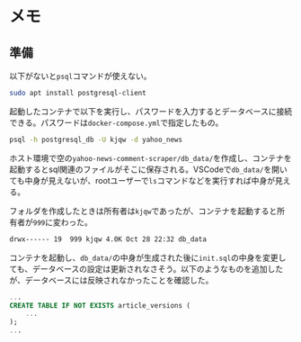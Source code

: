 # メモ

## 準備

以下がないと`psql`コマンドが使えない。

```sh
sudo apt install postgresql-client
```

起動したコンテナで以下を実行し、パスワードを入力するとデータベースに接続できる。パスワードは`docker-compose.yml`で指定したもの。

```sh
psql -h postgresql_db -U kjqw -d yahoo_news
```

ホスト環境で空の`yahoo-news-comment-scraper/db_data/`を作成し、コンテナを起動するとsql関連のファイルがそこに保存される。VSCodeで`db_data/`を開いても中身が見えないが、rootユーザーで`ls`コマンドなどを実行すれば中身が見える。

フォルダを作成したときは所有者は`kjqw`であったが、コンテナを起動すると所有者が`999`に変わった。

```sh
drwx------ 19  999 kjqw 4.0K Oct 28 22:32 db_data
```

コンテナを起動し、`db_data/`の中身が生成された後に`init.sql`の中身を変更しても、データベースの設定は更新されなさそう。以下のようなものを追加したが、データベースには反映されなかったことを確認した。

```sql
...
CREATE TABLE IF NOT EXISTS article_versions (
    ...
);
...
```
